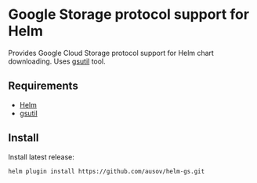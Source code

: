 # Google Storage protocol support for Helm

Provides Google Cloud Storage protocol support for Helm chart downloading. Uses [gsutil] tool.

## Requirements

* [Helm]
* [gsutil]

## Install

Install latest release:

	helm plugin install https://github.com/ausov/helm-gs.git

[gsutil]: https://cloud.google.com/storage/docs/gsutil 
[Helm]: https://helm.sh/ 
